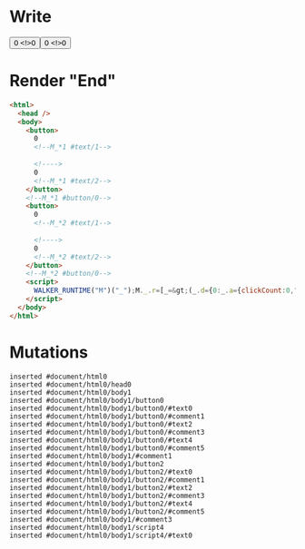 # Write
  <button>0<!--M_*1 #text/1--> <!>0<!--M_*1 #text/2--></button><!--M_*1 #button/0--><button>0<!--M_*2 #text/1--> <!>0<!--M_*2 #text/2--></button><!--M_*2 #button/0--><script>WALKER_RUNTIME("M")("_");M._.r=[_=>(_.d={0:_.a={clickCount:0,"#childScope/0":_.b={},"#childScope/1":_.c={}},1:_.b,2:_.c},_.b.onClick=_._["__tests__/template.marko_0/onClick"](_.a),_.c.onClick=_._["__tests__/template.marko_0/onClick_0"](_.a),_.d),1,"__tests__/tags/my-button.marko_0_onClick",2,"__tests__/tags/my-button.marko_0_onClick",0];M._.w()</script>


# Render "End"
```html
<html>
  <head />
  <body>
    <button>
      0
      <!--M_*1 #text/1-->
       
      <!---->
      0
      <!--M_*1 #text/2-->
    </button>
    <!--M_*1 #button/0-->
    <button>
      0
      <!--M_*2 #text/1-->
       
      <!---->
      0
      <!--M_*2 #text/2-->
    </button>
    <!--M_*2 #button/0-->
    <script>
      WALKER_RUNTIME("M")("_");M._.r=[_=&gt;(_.d={0:_.a={clickCount:0,"#childScope/0":_.b={},"#childScope/1":_.c={}},1:_.b,2:_.c},_.b.onClick=_._["__tests__/template.marko_0/onClick"](_.a),_.c.onClick=_._["__tests__/template.marko_0/onClick_0"](_.a),_.d),1,"__tests__/tags/my-button.marko_0_onClick",2,"__tests__/tags/my-button.marko_0_onClick",0];M._.w()
    </script>
  </body>
</html>
```

# Mutations
```
inserted #document/html0
inserted #document/html0/head0
inserted #document/html0/body1
inserted #document/html0/body1/button0
inserted #document/html0/body1/button0/#text0
inserted #document/html0/body1/button0/#comment1
inserted #document/html0/body1/button0/#text2
inserted #document/html0/body1/button0/#comment3
inserted #document/html0/body1/button0/#text4
inserted #document/html0/body1/button0/#comment5
inserted #document/html0/body1/#comment1
inserted #document/html0/body1/button2
inserted #document/html0/body1/button2/#text0
inserted #document/html0/body1/button2/#comment1
inserted #document/html0/body1/button2/#text2
inserted #document/html0/body1/button2/#comment3
inserted #document/html0/body1/button2/#text4
inserted #document/html0/body1/button2/#comment5
inserted #document/html0/body1/#comment3
inserted #document/html0/body1/script4
inserted #document/html0/body1/script4/#text0
```